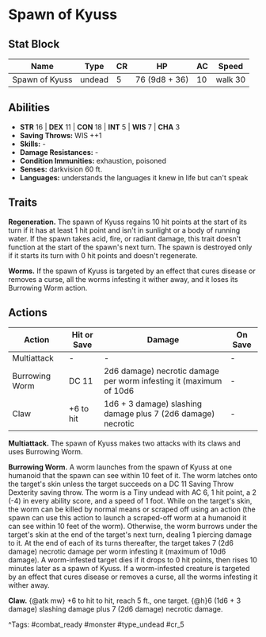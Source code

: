 # Spawn of Kyuss

## Stat Block

| Name | Type | CR | HP | AC | Speed |
|------|------|----|----|----|-------|
| Spawn of Kyuss | undead | 5 | 76 (9d8 + 36) | 10 | walk 30 |

## Abilities

- **STR** 16 | **DEX** 11 | **CON** 18 | **INT** 5 | **WIS** 7 | **CHA** 3
- **Saving Throws:** WIS ++1  
- **Skills:** -  
- **Damage Resistances:** -  
- **Condition Immunities:** exhaustion, poisoned  
- **Senses:** darkvision 60 ft.  
- **Languages:** understands the languages it knew in life but can't speak

## Traits

**Regeneration.** The spawn of Kyuss regains 10 hit points at the start of its turn if it has at least 1 hit point and isn't in sunlight or a body of running water. If the spawn takes acid, fire, or radiant damage, this trait doesn't function at the start of the spawn's next turn. The spawn is destroyed only if it starts its turn with 0 hit points and doesn't regenerate.

**Worms.** If the spawn of Kyuss is targeted by an effect that cures disease or removes a curse, all the worms infesting it wither away, and it loses its Burrowing Worm action.


## Actions

| Action | Hit or Save | Damage | On Save |
|--------|--------------|--------|----------|
| Multiattack | - | - | - |
| Burrowing Worm | DC 11 | 2d6 damage) necrotic damage per worm infesting it (maximum of 10d6 | - |
| Claw | +6 to hit | 1d6 + 3 damage) slashing damage plus 7 (2d6 damage) necrotic | - |

**Multiattack.** The spawn of Kyuss makes two attacks with its claws and uses Burrowing Worm.

**Burrowing Worm.** A worm launches from the spawn of Kyuss at one humanoid that the spawn can see within 10 feet of it. The worm latches onto the target's skin unless the target succeeds on a DC 11 Saving Throw Dexterity saving throw. The worm is a Tiny undead with AC 6, 1 hit point, a 2 (-4) in every ability score, and a speed of 1 foot. While on the target's skin, the worm can be killed by normal means or scraped off using an action (the spawn can use this action to launch a scraped-off worm at a humanoid it can see within 10 feet of the worm). Otherwise, the worm burrows under the target's skin at the end of the target's next turn, dealing 1 piercing damage to it. At the end of each of its turns thereafter, the target takes 7 (2d6 damage) necrotic damage per worm infesting it (maximum of 10d6 damage). A worm-infested target dies if it drops to 0 hit points, then rises 10 minutes later as a spawn of Kyuss. If a worm-infested creature is targeted by an effect that cures disease or removes a curse, all the worms infesting it wither away.

**Claw.** {@atk mw} +6 to hit to hit, reach 5 ft., one target. {@h}6 (1d6 + 3 damage) slashing damage plus 7 (2d6 damage) necrotic damage.


^Tags: #combat_ready #monster #type_undead #cr_5